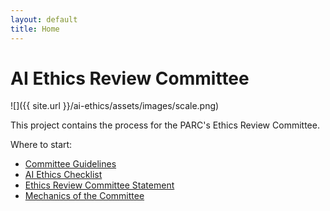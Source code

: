 ```yaml
---
layout: default
title: Home
---
```


# AI Ethics Review Committee

![]({{ site.url }}/ai-ethics/assets/images/scale.png)

This project contains the process for the PARC's Ethics Review Committee.

Where to start:

- [Committee Guidelines](Committee-Guidelines.md)
- [AI Ethics Checklist](AI-Ethics-Checklist.md)
- [Ethics Review Committee Statement](Ethics-Review-Committee-Statement.md)
- [Mechanics of the Committee](Mechanics-of-the-Committee.md)